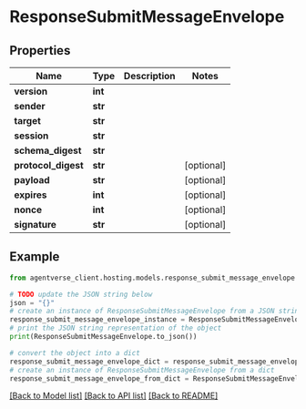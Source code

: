 # ResponseSubmitMessageEnvelope


## Properties

Name | Type | Description | Notes
------------ | ------------- | ------------- | -------------
**version** | **int** |  | 
**sender** | **str** |  | 
**target** | **str** |  | 
**session** | **str** |  | 
**schema_digest** | **str** |  | 
**protocol_digest** | **str** |  | [optional] 
**payload** | **str** |  | [optional] 
**expires** | **int** |  | [optional] 
**nonce** | **int** |  | [optional] 
**signature** | **str** |  | [optional] 

## Example

```python
from agentverse_client.hosting.models.response_submit_message_envelope import ResponseSubmitMessageEnvelope

# TODO update the JSON string below
json = "{}"
# create an instance of ResponseSubmitMessageEnvelope from a JSON string
response_submit_message_envelope_instance = ResponseSubmitMessageEnvelope.from_json(json)
# print the JSON string representation of the object
print(ResponseSubmitMessageEnvelope.to_json())

# convert the object into a dict
response_submit_message_envelope_dict = response_submit_message_envelope_instance.to_dict()
# create an instance of ResponseSubmitMessageEnvelope from a dict
response_submit_message_envelope_from_dict = ResponseSubmitMessageEnvelope.from_dict(response_submit_message_envelope_dict)
```
[[Back to Model list]](../README.md#documentation-for-models) [[Back to API list]](../README.md#documentation-for-api-endpoints) [[Back to README]](../README.md)


